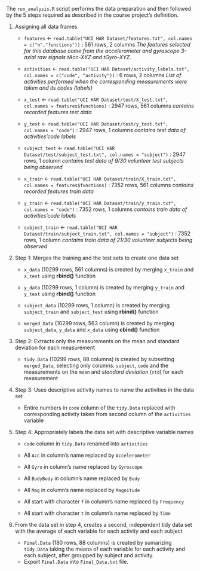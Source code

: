 The `run_analysis.R` script performs the data preparation and then followed by the 5 steps required as described in the course project’s definition.

1. Assigning all data frames

   - `features` <- `read.table("UCI HAR Dataset/features.txt", col.names = c("n","functions"))` : 561 rows, 2 columns
     *The features selected for this database come from the accelerometer and gyroscope 3-axial raw signals tAcc-XYZ and tGyro-XYZ.*

   - `activities` <- `read.table("UCI HAR Dataset/activity_labels.txt", col.names = c("code", "activity"))` :  6 rows, 2 columns
     *List of activities performed when the corresponding measurements were taken and its codes (labels)*

     

   - `x_test` <- `read.table("UCI HAR Dataset/test/X_test.txt", col.names = features$functions)` : 2947 rows, 561 columns
     *contains recorded features test data*

   - `y_test` <- `read.table("UCI HAR Dataset/test/y_test.txt", col.names = "code")` : 2947 rows, 1 columns
     *contains test data of activities’code labels*

   - `subject_test` <- `read.table("UCI HAR Dataset/test/subject_test.txt", col.names = "subject")` : 2947 rows, 1 column
     *contains test data of 9/30 volunteer test subjects being observed*

     

   - `x_train` <- `read.table("UCI HAR Dataset/train/X_train.txt", col.names = features$functions)` : 7352 rows, 561 columns
     *contains recorded features train data*

   - `y_train` <- `read.table("UCI HAR Dataset/train/y_train.txt", col.names = "code")` : 7352 rows, 1 columns
     *contains train data of activities’code labels*

   - `subject_train` <- `read.table("UCI HAR Dataset/train/subject_train.txt", col.names = "subject")` : 7352 rows, 1 column
     *contains train data of 21/30 volunteer subjects being observed*

     

1. Step 1: Merges the training and the test sets to create one data set

   - `x_data` (10299 rows, 561 columns) is created by merging `x_train` and `x_test` using **rbind()** function

   - `y_data` (10299 rows, 1 column) is created by merging `y_train` and `y_test` using **rbind()** function

   - `subject_data` (10299 rows, 1 column) is created by merging `subject_train` and `subject_test` using **rbind()** function

   - `merged_Data` (10299 rows, 563 column) is created by merging `subject_data`, `y_data` and `x_data` using **cbind()** function

     

1. Step 2: Extracts only the measurements on the mean and standard deviation for each measurement

   - `tidy.Data` (10299 rows, 88 columns) is created by subsetting `merged_Data`, selecting only columns: `subject`, `code` and the measurements on the `mean` and *standard deviation* (`std`) for each measurement

     

1. Step 3: Uses descriptive activity names to name the activities in the data set

   - Entire numbers in `code` column of the `tidy.Data` replaced with corresponding activity taken from second column of the `activities` variable

     

1. Step 4: Appropriately labels the data set with descriptive variable names

   - `code` column in `tidy.Data` renamed into `activities`

   - All `Acc` in column’s name replaced by `Accelerometer`

   - All `Gyro` in column’s name replaced by `Gyroscope`

   - All `BodyBody` in column’s name replaced by `Body`

   - All `Mag` in column’s name replaced by `Magnitude`

   - All start with character `f` in column’s name replaced by `Frequency`

   - All start with character `t` in column’s name replaced by `Time`

     

1. From the data set in step 4, creates a second, independent tidy data set with the average of each variable for each activity and each subject

   - `Final.Data` (180 rows, 88 columns) is created by sumarizing `tidy.Data` taking the means of each variable for each activity and each subject, after groupped by subject and activity.
   - Export `Final.Data` into `Final_Data.txt` file.